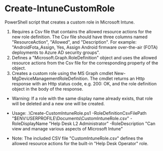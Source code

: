 # Create-IntuneCustomRole

PowerShell script that creates a custom role in Microsoft Intune.

1. Requires a Csv file that contains the allowed resource actions for the new role definition. The Csv file should have three columns named "ResourceAction", "Allowed", and "Description". For example: "AndroidFota_Assign, Yes, Assign Android firmware over-the-air (FOTA) deployments to Azure AD security groups".
2. Defines a "Microsoft.Graph.RoleDefinition" object and uses the allowed resource actions from the Csv file for the corresponding property of the object.
3. Creates a custom role using the MS Graph cmdlet New-MgDeviceManagementRoleDefinition. The cmdlet returns an Http response with an Http status code, e.g. 200: OK, and the role definition object in the body of the response.

- Warning: If a role with the same display name already exists, that role will be deleted and a new one will be created.

- Usage: .\Create-CustomIntuneRole.ps1 -RoleDefinitionCsvFilePath "$ENV:USERPROFILE\Documents\CustomIntuneRole.csv" -RoleDisplayName "Help Desk L2 Administrator" -RoleDescription "Can view and manage various aspects of Microsoft Intune"

- Note: The included CSV file "CustomIntuneRole.csv" defines the allowed resource actions for the built-in "Help Desk Operator" role.
